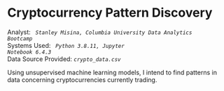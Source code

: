 # Cryptocurrency Pattern Discovery

Analyst: <code><i> Stanley Misina, Columbia University Data Analytics Bootcamp</i></code><br />
Systems Used: <i><code> Python 3.8.11, Jupyter Notebook 6.4.3 </i> </code> <br />
Data Source Provided: <i><code>crypto_data.csv</code></i>

Using unsupervised machine learning models, I intend to find patterns in data concerning cryptocurrencies currently trading.<br />

